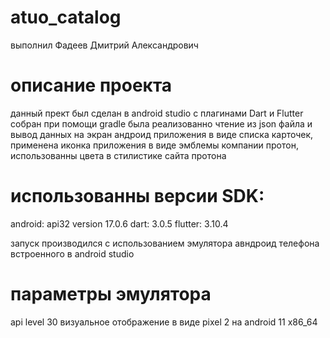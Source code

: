# atuo_catalog
выполнил Фадеев Дмитрий Александрович
# описание проекта
данный прект был сделан в android studio с плагинами Dart и Flutter собран при помощи gradle
была реализованно чтение из json файла и вывод данных на экран андроид приложения в виде списка карточек,
применена иконка приложения в виде эмблемы компании протон,
использованны цвета в стилистике сайта протона
# использованны версии SDK:
android: api32 version 17.0.6
dart:  3.0.5
flutter: 3.10.4

запуск производился с использованием эмулятора авндроид телефона встроенного в android studio
# параметры эмулятора
api level 30 визуальное отображение в виде pixel 2 на android 11 x86_64


